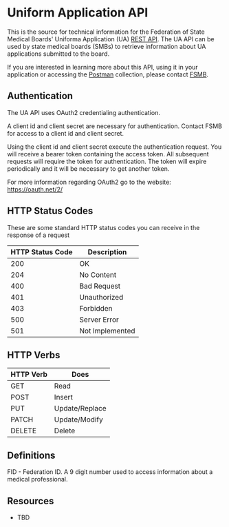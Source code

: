 # Uniform Application API 

This is the source for technical information for the Federation of State Medical Boards' Uniforma Application (UA) [REST API](https://en.wikipedia.org/wiki/Representational_state_transfer). 
The UA API can be used by state medical boards (SMBs) to retrieve information about UA applications submitted to the board. 

If you are interested in learning more about this API, using it in your application or accessing the [Postman]( https://www.getpostman.com/) collection,  please contact [FSMB](mailto:ua@fsmb.org).

## Authentication 

The UA API uses OAuth2 credentialing authentication.

A client id and client secret are necessary for authentication. Contact FSMB for access to a client id and client secret. 

Using the client id and client secret execute the authentication request. You will receive a bearer token containing the access token. All subsequent requests will require the token for authentication. The token will expire periodically and it will be necessary to get another token.

For more information regarding OAuth2 go to the website: https://oauth.net/2/

## HTTP Status Codes

These are some standard HTTP status codes you can receive in the response of a request

| HTTP Status Code | Description     |
| ---------------- | --------------- |
| 200              | OK              |
| 204              | No Content      |
| 400              | Bad Request     |
| 401              | Unauthorized    |
| 403              | Forbidden       |
| 500              | Server Error    |
| 501              | Not Implemented |

## HTTP Verbs

| HTTP Verb | Does   |
| --------- | ------ |
| GET       | Read   |
| POST      | Insert |
| PUT       | Update/Replace |
| PATCH     | Update/Modify |
| DELETE    | Delete |

## Definitions

FID - Federation ID. A 9 digit number used to access information about a medical professional.

## Resources

- TBD
